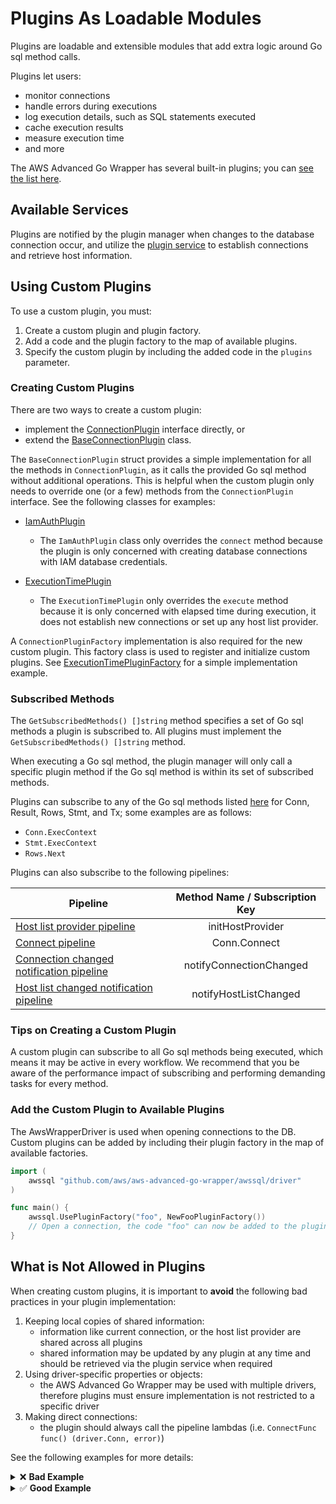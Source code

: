 # Plugins As Loadable Modules

Plugins are loadable and extensible modules that add extra logic around Go sql method calls.

Plugins let users:

- monitor connections
- handle errors during executions
- log execution details, such as SQL statements executed
- cache execution results
- measure execution time
- and more

The AWS Advanced Go Wrapper has several built-in plugins; you
can [see the list here](../user-guide/UsingTheGoWrapper.md#list-of-available-plugins).

## Available Services

Plugins are notified by the plugin manager when changes to the database connection occur, and utilize
the [plugin service](./PluginService.md) to establish connections and retrieve host information.

## Using Custom Plugins

To use a custom plugin, you must:

1. Create a custom plugin and plugin factory.
2. Add a code and the plugin factory to the map of available plugins.
3. Specify the custom plugin by including the added code in the `plugins` parameter.

### Creating Custom Plugins

There are two ways to create a custom plugin:

- implement the [ConnectionPlugin](../../awssql/driver_infrastructure/connection_plugin.go) interface directly, or
- extend the [BaseConnectionPlugin](../../awssql/plugins/base_connection_plugin.go) class.

The `BaseConnectionPlugin` struct provides a simple implementation for all the methods in `ConnectionPlugin`,
as it calls the provided Go sql method without additional operations. This is helpful when the custom plugin only needs
to override one (or a few) methods from the `ConnectionPlugin` interface.
See the following classes for examples:

- [IamAuthPlugin](../../iam/iam_auth_plugin.go)
    - The `IamAuthPlugin` class only overrides the `connect` method because the plugin is only concerned with creating
      database connections with IAM database credentials.

- [ExecutionTimePlugin](../../awssql/plugins/execution_time_plugin.go)
    - The `ExecutionTimePlugin` only overrides the `execute` method because it is only concerned with elapsed time
      during execution, it does not establish new connections or set up any host list provider.

A `ConnectionPluginFactory` implementation is also required for the new custom plugin. This factory class is used to
register and initialize custom plugins. See [ExecutionTimePluginFactory](../../awssql/plugins/execution_time_plugin.go)
for a simple implementation example.

### Subscribed Methods

The `GetSubscribedMethods() []string` method specifies a set of Go sql methods a plugin is subscribed to. All plugins
must implement the `GetSubscribedMethods() []string` method.

When executing a Go sql method, the plugin manager will only call a specific plugin method if the Go sql method is
within its set of subscribed methods.

Plugins can subscribe to any of the Go sql methods listed [here](https://pkg.go.dev/database/sql#pkg-functions) for
Conn, Result, Rows, Stmt, and Tx; some examples are as follows:

- `Conn.ExecContext`
- `Stmt.ExecContext`
- `Rows.Next`

Plugins can also subscribe to the following pipelines:

| Pipeline                                                                                    | Method Name / Subscription Key |
|---------------------------------------------------------------------------------------------|:------------------------------:|
| [Host list provider pipeline](./Pipelines.md#hostlistprovider-pipeline)                     |        initHostProvider        |
| [Connect pipeline](./Pipelines.md#connect-pipeline)                                         |          Conn.Connect          |
| [Connection changed notification pipeline](./Pipelines.md#notifyconnectionchanged-pipeline) |    notifyConnectionChanged     |
| [Host list changed notification pipeline](./Pipelines.md#notifyhostlistchanged-pipeline)    |     notifyHostListChanged      |                                                                      

### Tips on Creating a Custom Plugin

A custom plugin can subscribe to all Go sql methods being executed, which means it may be active in every workflow.
We recommend that you be aware of the performance impact of subscribing and performing demanding tasks for every
method.

### Add the Custom Plugin to Available Plugins

The AwsWrapperDriver is used when opening connections to the DB. Custom plugins can be added by including their plugin
factory in the map of available factories.

```go
import (
    awssql "github.com/aws/aws-advanced-go-wrapper/awssql/driver"
)

func main() {
    awssql.UsePluginFactory("foo", NewFooPluginFactory())
    // Open a connection, the code "foo" can now be added to the plugins parameter to include the FooPlugin.
}
```

## What is Not Allowed in Plugins

When creating custom plugins, it is important to **avoid** the following bad practices in your plugin implementation:

1. Keeping local copies of shared information:
    - information like current connection, or the host list provider are shared across all plugins
    - shared information may be updated by any plugin at any time and should be retrieved via the plugin service when
      required
2. Using driver-specific properties or objects:
    - the AWS Advanced Go Wrapper may be used with multiple drivers, therefore plugins must ensure implementation is not
      restricted to a specific driver
3. Making direct connections:
    - the plugin should always call the pipeline lambdas (i.e. `ConnectFunc func() (driver.Conn, error)`)

See the following examples for more details:

<details><summary>❌ <strong>Bad Example</strong></summary>

```go
type BadExample struct {
    PluginService       driver_infrastructure.PluginService
    // Bad Practice #1: keeping local copies of items
    // Plugins should not keep local copies of the host list provider, the topology or the connection.
    // Host list provider is kept in the Plugin Service and can be modified by other plugins,
    // therefore it should be retrieved by calling pluginService.getHostListProvider() when it is needed.
    hostListProvider    driver_infrastructure.HostListProvider
    props               map[string]string
}

func (b *BadExample) GetSubscribedMethods() []string {
    return []string{plugin_helpers.ALL_METHODS}
}


func (b *BadExample) Connect(
    hostInfo *host_info_util.HostInfo,
    props map[string]string,
    isInitialConnection bool,
    connectFunc driver_infrastructure.ConnectFunc) (driver.Conn, error) {
        // Bad Practice #2: using driver-specific objects.
        // Not all drivers support the same configuration parameters. For instance, while go-sql supports "readTimeout",
        // pgx does not.
        props["readTimeout"] = "30s"
        // Bad Practice #3: Making direct connections, should use connectFunc().
        dsn := constructDsnFromProps(props)
        return &mysql.MySQLDriver{}.Open(dsn)
}
```

</details>

<details><summary>✅ <strong>Good Example</strong></summary>

```jgo
type GoodExample struct {
    pluginService       driver_infrastructure.PluginService
    props               map[string]string
}

func (g *GoodExample) GetSubscribedMethods() []string {
    return []string{plugin_helpers.ALL_METHODS}
}

func (g *GoodExample) Connect(
    hostInfo *host_info_util.HostInfo,
    props map[string]string,
    isInitialConnection bool,
    connectFunc driver_infrastructure.ConnectFunc) (driver.Conn, error) {
        if property_util.GetVerifiedWrapperPropertyValue[string](props, property_util.USER) == "replace" {
            props[property_util.USER.Name] = "new value"
        }
        return connectFunc()
}

func (g *GoodExample) Execute(
    connInvokedOn driver.Conn,
    methodName string,
    executeFunc driver_infrastructure.ExecuteFunc,
    methodArgs ...any) (wrappedReturnValue any, wrappedReturnValue2 any, wrappedOk bool, wrappedErr error) {
        if len(g.pluginService.GetHosts()) == 0 {
            // Re-fetch host information if it is empty.
            g.pluginService.ForceRefreshHostList(g.pluginService.GetCurrentConnection());
        }
        return executeFunc()
}
```

</details>

